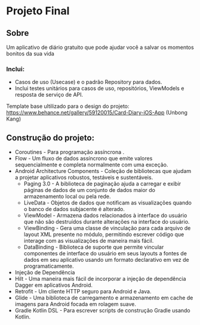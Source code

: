 # Projeto Final

## Sobre
Um aplicativo de diário gratuito que pode ajudar você a salvar os momentos bonitos da sua vida 

### Inclui:

- Casos de uso (Usecase) e o padrão Repository para dados.
- Inclui testes unitários para casos de uso, repositórios, ViewModels e resposta de serviço de API.

Template base ultilizado para o design do projeto: https://www.behance.net/gallery/59120015/Card-Diary-iOS-App (Unbong Kang)

## Construção do projeto:
- Coroutines - Para programação assíncrona .
- Flow - Um fluxo de dados assíncrono que emite valores sequencialmente e completa normalmente com uma exceção.
- Android Architecture Components - Coleção de bibliotecas que ajudam a projetar aplicativos robustos, testáveis e sustentáveis.
  - Paging 3.0 - A biblioteca de paginação ajuda a carregar e exibir páginas de dados de um conjunto de dados maior do armazenamento local ou pela rede.
  - LiveData - Objetos de dados que notificam as visualizações quando o banco de dados subjacente é alterado.
  - ViewModel - Armazena dados relacionados à interface do usuário que não são destruídos durante alterações na interface do usuário.
  - ViewBinding - Gera uma classe de vinculação para cada arquivo de layout XML presente no módulo, permitindo escrever código que interage com as visualizações de maneira mais fácil.
  - DataBinding - Biblioteca de suporte que permite vincular componentes de interface do usuário em seus layouts a fontes de dados em seu aplicativo usando um formato declarativo em vez de programaticamente.
- Injeção de Dependência
- Hilt - Uma maneira mais fácil de incorporar a injeção de dependência Dagger em aplicativos Android.
- Retrofit - Um cliente HTTP seguro para Android e Java.
- Glide - Uma biblioteca de carregamento e armazenamento em cache de imagens para Android focada em rolagem suave.
- Gradle Kotlin DSL - Para escrever scripts de construção Gradle usando Kotlin.
